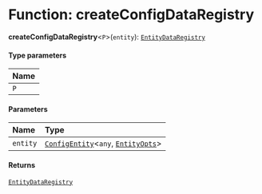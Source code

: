 # Function: createConfigDataRegistry

**createConfigDataRegistry**<`P`>(`entity`): [`EntityDataRegistry`](/auto-docs/fixed-layout-editor/interfaces/EntityDataRegistry.md)

#### Type parameters

| Name |
| :------ |
| `P` |

#### Parameters

| Name | Type |
| :------ | :------ |
| `entity` | [`ConfigEntity`](/auto-docs/fixed-layout-editor/classes/ConfigEntity.md)<`any`, [`EntityOpts`](/auto-docs/fixed-layout-editor/interfaces/EntityOpts.md)> |

#### Returns

[`EntityDataRegistry`](/auto-docs/fixed-layout-editor/interfaces/EntityDataRegistry.md)
